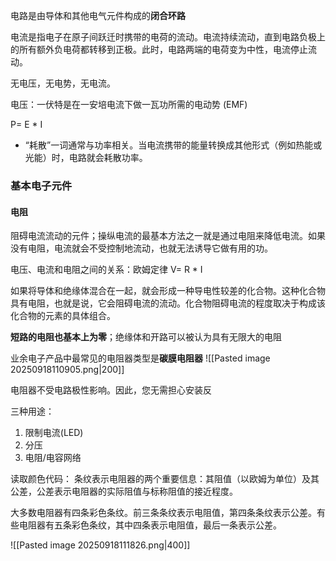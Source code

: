 
电路是由导体和其他电气元件构成的**闭合环路**

电流是指电子在原子间跃迁时携带的电荷的流动。电流持续流动，直到电路负极上的所有额外负电荷都转移到正极。此时，电路两端的电荷变为中性，电流停止流动。

无电压，无电势，无电流。

电压：一伏特是在一安培电流下做一瓦功所需的电动势 (EMF)

P= E * I


- “耗散”一词通常与功率相关。当电流携带的能量转换成其他形式（例如热能或光能）时，电路就会耗散功率。



### 基本电子元件

#### 电阻
阻碍电流流动的元件；操纵电流的最基本方法之一就是通过电阻来降低电流。如果没有电阻，电流就会不受控制地流动，也就无法诱导它做有用的功。

电压、电流和电阻之间的关系：欧姆定律 V= R * I

如果将导体和绝缘体混合在一起，就会形成一种导电性较差的化合物。这种化合物具有电阻，也就是说，它会阻碍电流的流动。化合物阻碍电流的程度取决于构成该化合物的元素的具体组合。

**短路的电阻也基本上为零**；绝缘体和开路可以被认为具有无限大的电阻

业余电子产品中最常见的电阻器类型是**碳膜电阻器**
![[Pasted image 20250918110905.png|200]]

电阻器不受电路极性影响。因此，您无需担心安装反


三种用途：
1. 限制电流(LED)
2. 分压
3. 电阻/电容网络

读取颜色代码：
条纹表示电阻器的两个重要信息：其阻值（以欧姆为单位）及其公差，公差表示电阻器的实际阻值与标称阻值的接近程度。

大多数电阻器有四条彩色条纹。前三条条纹表示电阻值，第四条条纹表示公差。有些电阻器有五条彩色条纹，其中四条表示电阻值，最后一条表示公差。

![[Pasted image 20250918111826.png|400]]












